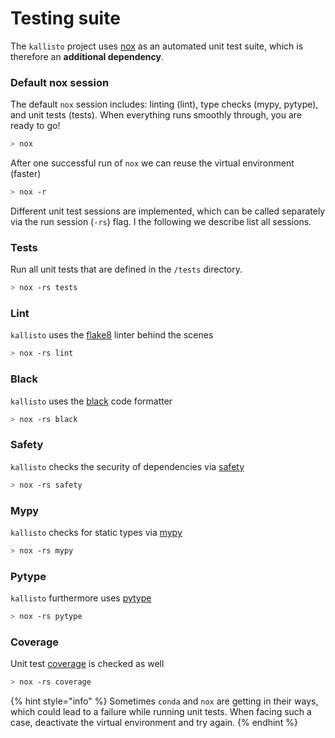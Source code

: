 # Testing suite

The `kallisto` project uses [nox](https://nox.thea.codes/en/stable/tutorial.html#installation) as an automated unit test suite, which is therefore an **additional dependency**.

### Default nox session

The default `nox` session includes: linting \(lint\), type checks \(mypy, pytype\), and unit tests \(tests\). When everything runs smoothly through, you are ready to go!

```bash
> nox
```

After one successful run of `nox` we can reuse the virtual environment \(faster\)

```bash
> nox -r
```

Different unit test sessions are implemented, which can be called separately via the run session \(`-rs`\) flag. I the following we describe list all sessions.

### Tests

Run all unit tests that are defined in the `/tests` directory.

```bash
> nox -rs tests
```

### Lint

`kallisto` uses the [flake8](https://flake8.pycqa.org/en/latest/) linter behind the scenes

```bash
> nox -rs lint
```

### Black

`kallisto` uses the [black](https://github.com/psf/black) code formatter

```bash
> nox -rs black
```

### Safety

`kallisto` checks the security of dependencies via [safety](https://pyup.io/safety/)

```bash
> nox -rs safety
```

### Mypy

`kallisto` checks for static types via [mypy](https://github.com/python/mypy)

```bash
> nox -rs mypy
```

### Pytype

`kallisto` furthermore uses [pytype](https://github.com/google/pytype)

```bash
> nox -rs pytype
```

### Coverage

Unit test [coverage](https://coverage.readthedocs.io/en/coverage-5.4/) is checked as well

```bash
> nox -rs coverage
```

{% hint style="info" %}
Sometimes `conda` and `nox` are getting in their ways, which could lead to a failure while running unit tests. When facing such a case, deactivate the virtual environment and try again.
{% endhint %}



